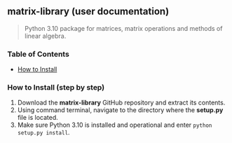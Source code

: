 ## matrix-library (user documentation)

>  Python 3.10 package for matrices, matrix operations and methods of linear algebra.

### Table of Contents

* [How to Install](#how-to-install-step-by-step)

### How to Install (step by step)

1. Download the **matrix-library** GitHub repository and extract its contents.
2. Using command terminal, navigate to the directory where the **setup.py** file is located.
3. Make sure Python 3.10 is installed and operational and enter `python setup.py install`.
